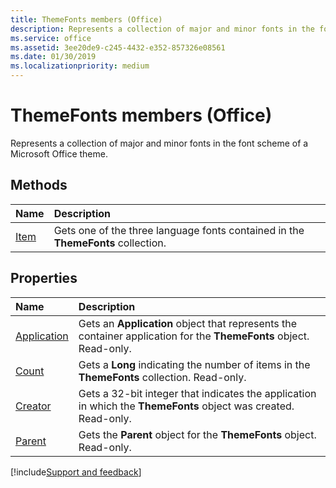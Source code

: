 ```yaml
---
title: ThemeFonts members (Office)
description: Represents a collection of major and minor fonts in the font scheme of a Microsoft Office theme.
ms.service: office
ms.assetid: 3ee20de9-c245-4432-e352-857326e08561
ms.date: 01/30/2019
ms.localizationpriority: medium
---
```



# ThemeFonts members (Office)

Represents a collection of major and minor fonts in the font scheme of a Microsoft Office theme.

## Methods

|Name|Description|
|:-----|:-----|
|[Item](../../Office.ThemeFonts.Item.md)|Gets one of the three language fonts contained in the **ThemeFonts** collection.|


## Properties

|Name|Description|
|:-----|:-----|
|[Application](../../Office.ThemeFonts.Application.md)|Gets an **Application** object that represents the container application for the **ThemeFonts** object. Read-only.|
|[Count](../../Office.ThemeFonts.Count.md)|Gets a **Long** indicating the number of items in the **ThemeFonts** collection. Read-only.|
|[Creator](../../Office.ThemeFonts.Creator.md)|Gets a 32-bit integer that indicates the application in which the **ThemeFonts** object was created. Read-only.|
|[Parent](../../Office.ThemeFonts.Parent.md)|Gets the **Parent** object for the **ThemeFonts** object. Read-only.|

[!include[Support and feedback](~/includes/feedback-boilerplate.md)]